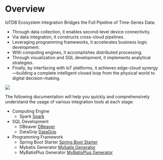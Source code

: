 <!--

    Licensed to the Apache Software Foundation (ASF) under one
    or more contributor license agreements.  See the NOTICE file
    distributed with this work for additional information
    regarding copyright ownership.  The ASF licenses this file
    to you under the Apache License, Version 2.0 (the
    "License"); you may not use this file except in compliance
    with the License.  You may obtain a copy of the License at
    
        http://www.apache.org/licenses/LICENSE-2.0
    
    Unless required by applicable law or agreed to in writing,
    software distributed under the License is distributed on an
    "AS IS" BASIS, WITHOUT WARRANTIES OR CONDITIONS OF ANY
    KIND, either express or implied.  See the License for the
    specific language governing permissions and limitations
    under the License.

-->

# Overview

IoTDB Ecosystem Integration Bridges the Full Pipeline of Time-Series Data:
- Through data collection, it enables second-level device connectivity.
- Via data integration, it constructs cross-cloud pipelines.
- Leveraging programming frameworks, it accelerates business logic development.
- With computing engines, it accomplishes distributed processing.
- Through visualization and SQL development, it implements analytical strategies.
- Finally, by interfacing with IoT platforms, it achieves edge-cloud synergy—building a complete intelligent closed loop from the physical world to digital decision-making.

![](/img/eco-overview-en.png)

The following documentation will help you quickly and comprehensively understand the usage of various integration tools at each stage:

- Computing Engine
    - Spark [Spark](./Spark-IoTDB.md)
- SQL Development
    - DBeaver [DBeaver](./DBeaver.md)
    - DataGrip  [DataGrip  ](./DataGrip.md)
- Programming Framework
    - Spring Boot Starter [Spring Boot Starter](./Spring-Boot-Starter.md)
    - Mybatis Generator [Mybatis Generator](./Mybatis-Generator.md)
    - MyBatisPlus Generator [MyBatisPlus Generator](./MyBatisPlus-Generator.md) 